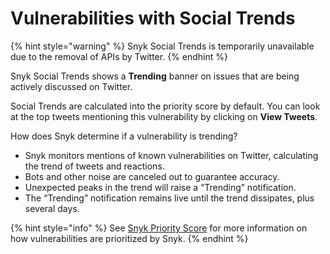 # Vulnerabilities with Social Trends

{% hint style="warning" %}
Snyk Social Trends is temporarily unavailable due to the removal of APIs by Twitter.
{% endhint %}

Snyk Social Trends shows a **Trending** banner on issues that are being actively discussed on Twitter.

Social Trends are calculated into the priority score by default. You can look at the top tweets mentioning this vulnerability by clicking on **View Tweets**.

How does Snyk determine if a vulnerability is trending?

* Snyk monitors mentions of known vulnerabilities on Twitter, calculating the trend of tweets and reactions.
* Bots and other noise are canceled out to guarantee accuracy.
* Unexpected peaks in the trend will raise a “Trending” notification.
* The “Trending” notification remains live until the trend dissipates, plus several days.

{% hint style="info" %}
See [Snyk Priority Score](https://docs.snyk.io/fixing-and-prioritizing-issues/starting-to-fix-vulnerabilities/snyk-priority-score) for more information on how vulnerabilities are prioritized by Snyk.
{% endhint %}
